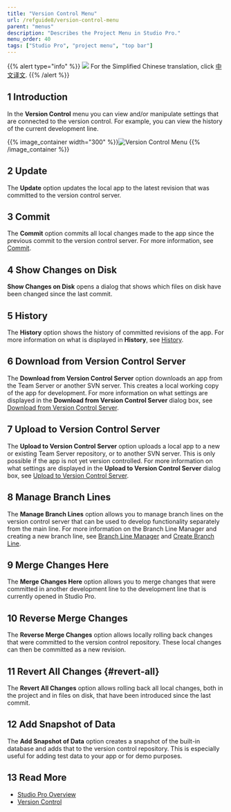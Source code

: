 ```yaml
---
title: "Version Control Menu"
url: /refguide8/version-control-menu
parent: "menus"
description: "Describes the Project Menu in Studio Pro."
menu_order: 40
tags: ["Studio Pro", "project menu", "top bar"]
---
```


{{% alert type="info" %}}
<img src="attachments/chinese-translation/china.png" style="display: inline-block; margin: 0" /> For the Simplified Chinese translation, click [中文译文](https://cdn.mendix.tencent-cloud.com/documentation/refguide8/version-control-menu.pdf).
{{% /alert %}}

## 1 Introduction

In the **Version Control** menu you can view and/or manipulate settings that are connected to the version control. For example, you can view the history of the current development line.

{{% image_container width="300" %}}![Version Control Menu](/attachments/refguide8/modeling/menus/version-control-menu/version-control-menu.png)
{{% /image_container %}}

## 2 Update

The **Update** option updates the local app to the latest revision that was committed to the version control server.

## 3 Commit

The **Commit** option commits all local changes made to the app since the previous commit to the version control server. For more information, see [Commit](commit-dialog).

## 4 Show Changes on Disk

**Show Changes on Disk** opens a dialog that shows which files on disk have been changed since the last commit.  

## 5 History

The **History** option shows the history of committed revisions of the app. For more information on what is displayed in **History**, see [History](history-dialog).

## 6 Download from Version Control Server

The **Download from Version Control Server** option downloads an app from the Team Server or another SVN server. This creates a local working copy of the app for development. For more information on what settings are displayed in the **Download from Version Control Server** dialog box, see [Download from Version Control Server](download-from-version-control-dialog).

## 7 Upload to Version Control Server

The **Upload to Version Control Server** option uploads a local app to a new or existing Team Server repository, or to another SVN server. This is only possible if the app is not yet version controlled. For more information on what settings are displayed in the **Upload to Version Control Server** dialog box, see [Upload to Version Control Server](upload-to-version-control-dialog).

## 8 Manage Branch Lines

The **Manage Branch Lines** option allows you to manage branch lines on the version control server that can be used to develop functionality separately from the main line. For more information on the Branch Line Manager and creating a new branch line, see [Branch Line Manager](branch-line-manager-dialog) and [Create Branch Line](create-branch-line-dialog). 

## 9 Merge Changes Here

The **Merge Changes Here** option allows you to merge changes that were committed in another development line to the development line that is currently opened in Studio Pro.

## 10 Reverse Merge Changes

The **Reverse Merge Changes** option allows locally rolling back changes that were committed to the version control repository. These local changes can then be committed as a new revision.

## 11 Revert All Changes {#revert-all}

The **Revert All Changes** option allows rolling back all local changes, both in the project and in files on disk, that have been introduced since the last commit.

## 12 Add Snapshot of Data

The **Add Snapshot of Data** option creates a snapshot of the built-in database and adds that to the version control repository. This is especially useful for adding test data to your app or for demo purposes.

## 13 Read More

* [Studio Pro Overview](studio-pro-overview)
* [Version Control](version-control)
